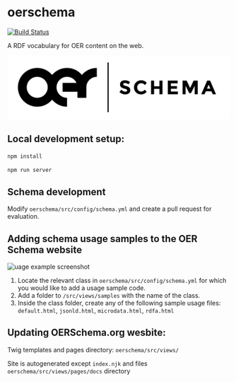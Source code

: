 # oerschema
[![Build Status](https://travis-ci.org/open-curriculum/oerschema.svg?branch=master)](https://travis-ci.org/open-curriculum/oerschema)

A RDF vocabulary for OER content on the web.

<a href="https://raw.githubusercontent.com/open-curriculum/oerschema-logo/master/png/oerschema-logo-horizontal-800x@2x.png" target="_blank"><img src="https://raw.githubusercontent.com/open-curriculum/oerschema-logo/master/png/oerschema-logo-horizontal-800x@2x.png" alt="OER Schema" style="width:800px;"></a>

## Local development setup:

`npm install`

`npm run server`

## Schema development

Modify `oerschema/src/config/schema.yml` and create a pull request for evaluation.

## Adding schema usage samples to the OER Schema website

![uage example screenshot](https://github.com/open-curriculum/oerschema/raw/master/src/images/usage-samples.png)

1. Locate the relevant class in `oerschema/src/config/schema.yml` for which you would like to add a usage sample code.
2. Add a folder to  `/src/views/samples` with the name of the class.
3. Inside the class folder, create any of the following sample usage files: `default.html`, `jsonld.html`, `microdata.html`, `rdfa.html`

## Updating OERSchema.org wesbite:

Twig templates and pages directory: `oerschema/src/views/`

Site is autogenerated except `index.njk` and files `oerschema/src/views/pages/docs` directory
